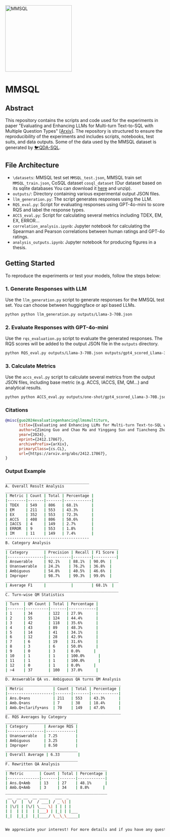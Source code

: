 <img src="https://github.com/mcxiaoxiao/MMSQL/blob/paper/mmsql.png" alt="MMSQL" width="210px">


# MMSQL
## Abstract
This repository contains the scripts and code used for the experiments in paper "Evaluating and Enhancing LLMs for Multi-turn Text-to-SQL with Multiple Question Types" [[Arxiv](https://arxiv.org/abs/2412.17867)]. The repository is structured to ensure the reproducibility of the experiments and includes scripts, notebooks, test suits, and data outputs. Some of the data used by the MMSQL dataset is generated by [🐦QDA-SQL](https://github.com/mcxiaoxiao/QDA-SQL).

## File Architecture
- `\datasets`: MMSQL test set `MMSQL_test.json`, MMSQL train set `MMSQL_train.json`, CoSQL dataset `cosql_dataset` (Our dataset based on its sqlite databases You can download it [here](https://drive.google.com/uc?export=download&id=1Y3ydpFiQQ3FC0bzdfy3groV95O_f1nXF) and unzip).
- `outputs/`: Directory containing various experimental output JSON files.
- `llm_generation.py`: The script generates responses using the LLM.
- `RQS_eval.py`: Script for evaluating responses using GPT-4o-mini to score RQS and label the response types.
- `ACCS_eval.py`: Script for calculating several metrics including TDEX, EM, EX, ERROR...
- `correlation_analysis.ipynb`: Jupyter notebook for calculating the Spearman and Pearson correlations between human ratings and GPT-4o ratings.
- `analysis_outputs.ipynb`: Jupyter notebook for producing figures in a thesis.


## Getting Started

To reproduce the experiments or test your models, follow the steps below:

### 1. Generate Responses with LLM

Use the `llm_generation.py` script to generate responses for the MMSQL test set. You can choose between huggingface or api based LLMs.

```bash
python python llm_generation.py outputs/Llama-3-70B.json
```

### 2. Evaluate Responses with GPT-4o-mini

Use the `rqs_evaluation.py` script to evaluate the generated responses. The RQS scores will be added to the output JSON file in the `outputs` directory.

```bash
python RQS_eval.py outputs/Llama-3-70B.json outputs/gpt4_scored_Llama-3-70B.json
```

### 3. Calculate Metrics

Use the `accs_eval.py` script to calculate several metrics from the output JSON files, including base metric (e.g. ACCS, IACCS, EM, QM...) and analytical results.

```bash
python python ACCS_eval.py outputs/one-shot/gpt4_scored_Llama-3-70B.json 
```

### Citations

```BibTeX
@misc{guo2024evaluatingenhancingllmsmultiturn,
      title={Evaluating and Enhancing LLMs for Multi-turn Text-to-SQL with Multiple Question Types}, 
      author={Ziming Guo and Chao Ma and Yinggang Sun and Tiancheng Zhao and Guangyao Wang and Hai Huang},
      year={2024},
      eprint={2412.17867},
      archivePrefix={arXiv},
      primaryClass={cs.CL},
      url={https://arxiv.org/abs/2412.17867}, 
}
```
### Output Example

```bash
_____________________________________
A. Overall Result Analysis
_____________________________________
| Metric | Count | Total | Percentage |
|--------|-------|-------|------------|
| TDEX   | 549   | 806   | 68.1%      |
| EM     | 211   | 553   | 43.3%      |
| EX     | 352   | 553   | 72.3%      |
| ACCS   | 408   | 806   | 50.6%      |
| IACCS  | 4     | 149   | 2.7%       |
| ERROR  | 9     | 553   | 1.8%       |
| IM     | 11    | 149   | 7.4%       |
-------------------------------------
B. Category Analysis
__________________________________________________
| Category       | Precision | Recall | F1 Score |
|----------------|-----------|--------|----------|
| Answerable     | 92.1%    | 88.1%  | 90.0%  |
| Unanswerable   | 24.2%    | 76.2%  | 36.8%  |
| Ambiguous      | 54.8%    | 40.5%  | 46.6%  |
| Improper       | 98.7%    | 99.3%  | 99.0%  |
__________________________________________________
| Average F1     |           |        | 68.1%  |
__________________________________________________
C. Turn-wise QM Statistics
_________________________________________
| Turn  | QM Count | Total | Percentage |
|-------|----------|-------|------------|
| 1     | 34       | 122   | 27.9%      |
| 2     | 55       | 124   | 44.4%      |
| 3     | 42       | 118   | 35.6%      |
| 4     | 43       | 89    | 48.3%      |
| 5     | 14       | 41    | 34.1%      |
| 6     | 12       | 28    | 42.9%      |
| 7     | 6        | 19    | 31.6%      |
| 8     | 3        | 6     | 50.0%      |
| 9     | 0        | 3     | 0.0%      |
| 10    | 1        | 1     | 100.0%      |
| 11    | 1        | 1     | 100.0%      |
| 12    | 0        | 1     | 0.0%      |
| >4    | 37       | 100   | 37.0%      |
_________________________________________
D. Answerable QA vs. Ambiguous QA turns QM Analysis
___________________________________________________
| Metric             | Count | Total | Percentage |
|--------------------|-------|-------|------------|
| Ans.Q+ans          | 211   | 553   | 43.3%      |
| Amb.Q+ans          | 7     | 38    | 18.4%      |
| Amb.Q+clarify+ans  | 70    | 149   | 47.0%      |
___________________________________________________
E. RQS Averages by Category
________________________________
| Category       | Average RQS |
|----------------|-------------|
| Unanswerable   | 7.25        |
| Ambiguous      | 3.25        |
| Improper       | 8.50        |
________________________________
| Overall Average | 6.33        |
________________________________
F. Rewritten QA Analysis
_____________________________________________
| Metric       | Count | Total | Percentage |
|--------------|-------|-------|------------|
| Ans.Q+Amb    | 13    | 27    | 48.1%      |
| Amb.Q+Amb    | 3     | 34    | 8.8%      |
_____________________________________________
 __  __ __  __ ____   ___  _     
|  \/  |  \/  / ___| / _ \| |    
| |\/| | |\/| \___ \| | | | |    
| |  | | |  | |___) | |_| | |___ 
|_|  |_|_|  |_|____/ \__\_\_____|
                                 

We appreciate your interest! For more details and if you have any questions, please refer to: https://github.com/mcxiaoxiao/MMSQL

```

